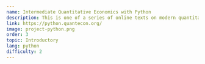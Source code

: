 ```yaml
---
name: Intermediate Quantitative Economics with Python
description: This is one of a series of online texts on modern quantitative economics and programming with Python. This is the second text in the series, which focuses on introductory material.
link: https://python.quantecon.org/
image: project-python.png
order: 3
topic: Introductory
lang: python
difficulty: 2
---
```

